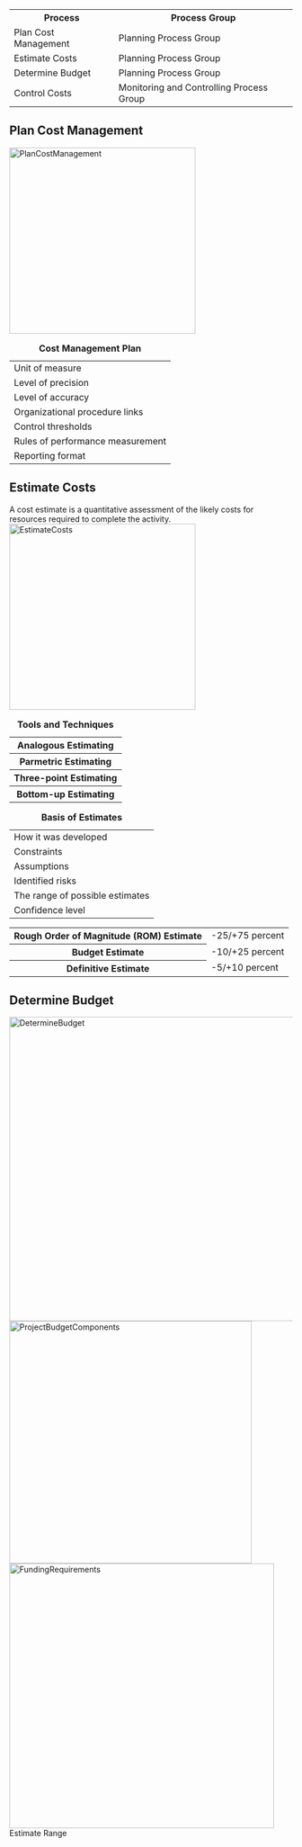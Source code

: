<table>
<tr><th>Process</th><th>Process Group</th></tr>
<tr><td>Plan Cost Management</td><td>Planning Process Group</td></tr>
<tr><td>Estimate Costs</td><td>Planning Process Group</td></tr>
<tr><td>Determine Budget</td><td>Planning Process Group</td></tr>
<tr><td>Control Costs</td><td>Monitoring and Controlling Process Group</td></tr>
</table>

<h2>Plan Cost Management</h2>

<img width="331" alt="PlanCostManagement" src="https://user-images.githubusercontent.com/3501210/103503666-4edc7b80-4e98-11eb-8d23-fc2570486877.PNG">

<table>
  <caption><b>Cost Management Plan</b></caption>
  <tr><td>Unit of measure</td></tr>
  <tr><td>Level of precision</td></tr>
  <tr><td>Level of accuracy</td></tr>
  <tr><td>Organizational procedure links</td></tr>
  <tr><td>Control thresholds</td></tr>
  <tr><td>Rules of performance measurement</td></tr>
  <tr><td>Reporting format</td></tr>
</table>

<h2>Estimate Costs</h2>
A cost estimate is a quantitative assessment of the likely costs for resources required to complete the activity.<br>
  <img width="331" alt="EstimateCosts" src="https://user-images.githubusercontent.com/3501210/103504407-aa0f6d80-4e9a-11eb-830b-7dbbb6ca685e.PNG">
<table>
  <caption><B>Tools and Techniques</B></Caption>
  <tr><th>Analogous Estimating</th></tr>
  <tr><th>Parmetric Estimating</th></tr>
  <tr><th>Three-point Estimating</th></tr>
  <tr><th>Bottom-up Estimating</th></tr>
</table>

<table>
  <caption><b>Basis of Estimates</b></caption>
  <tr><td>How it was developed</td></tr>
  <tr><td>Constraints</td></tr>
  <tr><td>Assumptions</td></tr>
  <tr><td>Identified risks</td></tr>
  <tr><td>The range of possible estimates</td></tr>
  <tr><td>Confidence level</td></tr>
</table>
<table>
<tr><th>Rough Order of Magnitude (ROM) Estimate</th><td>-25/+75 percent</td></tr>
<tr><th>Budget Estimate</th><td>-10/+25 percent</td></tr>
<tr><th>Definitive Estimate</th><td>-5/+10 percent</td></tr>
</table>

<h2>Determine Budget</h2>
<img width="541" alt="DetermineBudget" src="https://user-images.githubusercontent.com/3501210/103506749-d4fcc000-4ea0-11eb-8656-f79c5a191edc.PNG">
<img width="431" alt="ProjectBudgetComponents" src="https://user-images.githubusercontent.com/3501210/103508467-5f92ee80-4ea4-11eb-9724-74062b659389.PNG">

<img width="471" alt="FundingRequirements" src="https://user-images.githubusercontent.com/3501210/103508490-691c5680-4ea4-11eb-8cac-48b58406e135.PNG">
Estimate Range<br>

